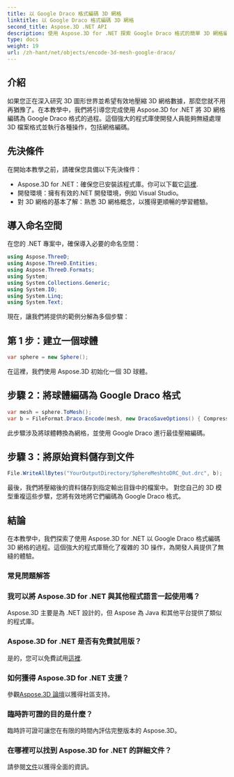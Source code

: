 ```yaml
---
title: 以 Google Draco 格式編碼 3D 網格
linktitle: 以 Google Draco 格式編碼 3D 網格
second_title: Aspose.3D .NET API
description: 使用 Aspose.3D for .NET 探索 Google Draco 格式的簡單 3D 網格編碼。請遵循我們的逐步指南。高效、強大且對開發人員友好！
type: docs
weight: 19
url: /zh-hant/net/objects/encode-3d-mesh-google-draco/
---
```

## 介紹
如果您正在深入研究 3D 圖形世界並希望有效地壓縮 3D 網格數據，那麼您就不用再猶豫了。在本教學中，我們將引導您完成使用 Aspose.3D for .NET 將 3D 網格編碼為 Google Draco 格式的過程。這個強大的程式庫使開發人員能夠無縫處理 3D 檔案格式並執行各種操作，包括網格編碼。
## 先決條件
在開始本教學之前，請確保您具備以下先決條件：
-  Aspose.3D for .NET：確保您已安裝該程式庫。你可以下載它[這裡](https://releases.aspose.com/3d/net/).
- 開發環境：擁有有效的.NET 開發環境，例如 Visual Studio。
- 對 3D 網格的基本了解：熟悉 3D 網格概念，以獲得更順暢的學習體驗。
## 導入命名空間
在您的 .NET 專案中，確保導入必要的命名空間：
```csharp
using Aspose.ThreeD;
using Aspose.ThreeD.Entities;
using Aspose.ThreeD.Formats;
using System;
using System.Collections.Generic;
using System.IO;
using System.Linq;
using System.Text;
```
現在，讓我們將提供的範例分解為多個步驟：
## 第 1 步：建立一個球體
```csharp
var sphere = new Sphere();
```
在這裡，我們使用 Aspose.3D 初始化一個 3D 球體。
## 步驟 2：將球體編碼為 Google Draco 格式
```csharp
var mesh = sphere.ToMesh();
var b = FileFormat.Draco.Encode(mesh, new DracoSaveOptions() { CompressionLevel = DracoCompressionLevel.Optimal });
```
此步驟涉及將球體轉換為網格，並使用 Google Draco 進行最佳壓縮編碼。
## 步驟 3：將原始資料儲存到文件
```csharp
File.WriteAllBytes("YourOutputDirectory/SphereMeshtoDRC_Out.drc", b);
```
最後，我們將壓縮後的資料儲存到指定輸出目錄中的檔案中。
對您自己的 3D 模型重複這些步驟，您將有效地將它們編碼為 Google Draco 格式。
## 結論
在本教學中，我們探索了使用 Aspose.3D for .NET 以 Google Draco 格式編碼 3D 網格的過程。這個強大的程式庫簡化了複雜的 3D 操作，為開發人員提供了無縫的體驗。

### 常見問題解答
### 我可以將 Aspose.3D for .NET 與其他程式語言一起使用嗎？
Aspose.3D 主要是為 .NET 設計的，但 Aspose 為 Java 和其他平台提供了類似的程式庫。
### Aspose.3D for .NET 是否有免費試用版？
是的，您可以免費試用[這裡](https://releases.aspose.com/).
### 如何獲得 Aspose.3D for .NET 支援？
參觀[Aspose.3D 論壇](https://forum.aspose.com/c/3d/18)以獲得社區支持。
### 臨時許可證的目的是什麼？
臨時許可證可讓您在有限的時間內評估完整版本的 Aspose.3D。
### 在哪裡可以找到 Aspose.3D for .NET 的詳細文件？
請參閱[文件](https://reference.aspose.com/3d/net/)以獲得全面的資訊。
